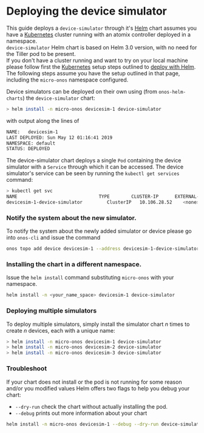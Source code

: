 # Deploying the device simulator

This guide deploys a `device-simulator` through it's [Helm] chart assumes you have a [Kubernetes] cluster running 
with an atomix controller deployed in a namespace.  
`device-simulator` Helm chart is based on Helm 3.0 version, with no need for the Tiller pod to be present.   
If you don't have a cluster running and want to try on your local machine please follow first 
the [Kubernetes] setup steps outlined to [deploy with Helm](https://docs.onosproject.org/developers/deploy_with_helm/).
The following steps assume you have the setup outlined in that page, including the `micro-onos` namespace configured.

Device simulators can be deployed on their own using (from `onos-helm-charts`)
the `device-simulator` chart:

```bash
> helm install -n micro-onos devicesim-1 device-simulator
```
with output along the lines of 
```bash
NAME:   devicesim-1
LAST DEPLOYED: Sun May 12 01:16:41 2019
NAMESPACE: default
STATUS: DEPLOYED
```

The device-simulator chart deploys a single `Pod` containing the device simulator with a `Service`
through which it can be accessed. The device simulator's service can be seen by running the
`kubectl get services` command:

```bash
> kubectl get svc
NAME                              TYPE        CLUSTER-IP      EXTERNAL-IP   PORT(S)          AGE
devicesim-1-device-simulator         ClusterIP   10.106.28.52    <none>        10161/TCP        25m
```

### Notify the system about the new simulator.

To notify the system about the newly added simulator or device please go into `onos-cli` and issue the command
```bash
onos topo add device devicesim-1 --address devicesim-1-device-simulator:11161 --type Devicesim --version 1.0.0 --insecure
```

### Installing the chart in a different namespace.

Issue the `helm install` command substituting `micro-onos` with your namespace.
```bash
helm install -n <your_name_space> devicesim-1 device-simulator
```

### Deploying multiple simulators

To deploy multiple simulators, simply install the simulator chart _n_ times
to create _n_ devices, each with a unique name:

```bash
> helm install -n micro-onos devicesim-1 device-simulator
> helm install -n micro-onos devicesim-2 device-simulator
> helm install -n micro-onos devicesim-3 device-simulator
```

### Troubleshoot

If your chart does not install or the pod is not running for some reason and/or you modified values Helm offers two flags to help you
debug your chart: 

* `--dry-run` check the chart without actually installing the pod. 
* `--debug` prints out more information about your chart

```bash
helm install -n micro-onos devicesim-1 --debug --dry-run device-simulator
```

[Helm]: https://helm.sh/
[Kubernetes]: https://kubernetes.io/
